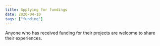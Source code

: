 ```yaml
---
title: Applying for fundings
date: 2020-04-10
tags: ["funding"]
---
```


Anyone who has received funding for their projects are welcome to share their experiences.